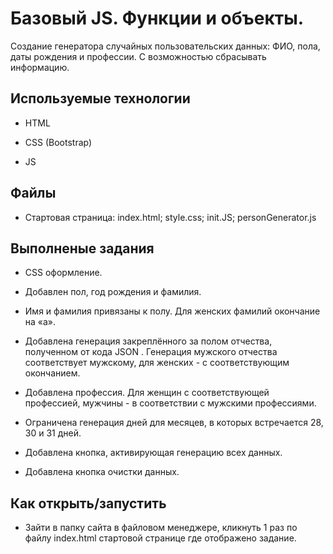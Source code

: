 # Базовый JS. Функции и объекты.

Создание генератора случайных пользовательских данных: ФИО, пола, даты рождения и профессии. С возможностью сбрасывать информацию.
 
## Используемые технологии

* HTML
 
* CSS (Bootstrap)
 
* JS


## Файлы

* Стартовая страница: index.html; style.css; init.JS; personGenerator.js 

## Выполненые задания

* CSS оформление.
 
* Добавлен пол, год рождения и фамилия.
 
* Имя и фамилия привязаны к полу. Для женских фамилий  окончание на «а».

* Добавлена генерация закреплённого за полом отчества, полученном от кода JSON . Генерация мужского отчества соответствует мужскому, для женских - с соответствующим окончанием.

* Добавлена профессия. Для женщин с соответствующей профессией, мужчины - в соответствии с мужскими профессиями.

* Ограничена генерация дней для месяцев, в которых встречается 28, 30 и 31 дней.

* Добавлена кнопка, активирующая генерацию всех данных.

* Добавлена кнопка очистки данных.


 
## Как открыть/запустить

* Зайти в папку сайта в файловом менеджере, кликнуть 1 раз по файлу index.html стартовой странице где отображено задание. 